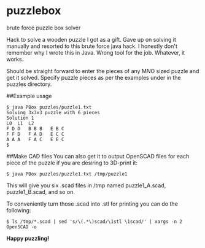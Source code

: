 # puzzlebox
brute force puzzle box solver

Hack to solve a wooden puzzle I got as a gift. Gave up on solving it manually and resorted to this brute force java hack. I honestly don't remember why I wrote this in Java. Wrong tool for the job. Whatever, it works.

Should be straight forward to enter the pieces of any M*N*O sized puzzle and get it solved. Specify puzzle pieces as per the examples under in the puzzles directory. 

##Example usage
```
$ java PBox puzzles/puzzle1.txt
Solving 3x3x3 puzzle with 6 pieces
Solution 1
L0	L1	L2
F D D 	B B B 	E B C
F F D 	F A D 	E C C
A A A 	F A C 	E E C
$
```

##Make CAD files
You can also get it to output OpenSCAD files for each piece of the puzzle if you are desiring to 3D-print it:
```
$ java PBox puzzles/puzzle1.txt /tmp/puzzle1
```

This will give you six .scad files in /tmp named puzzle1_A.scad, puzzle1_B.scad, and so on.

To conveniently turn those .scad into .stl for printing you can do the following:
```
$ ls /tmp/*.scad | sed 's/\(.*\)scad/\1stl \1scad/' | xargs -n 2 OpenSCAD -o
```

**Happy puzzling!**